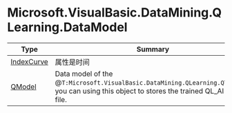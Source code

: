 ﻿
# Microsoft.VisualBasic.DataMining.QLearning.DataModel

|Type|Summary|
|----|-------|
|<a href="#" onClick="load('/docs/Microsoft.VisualBasic.DataMining.QLearning.DataModel/IndexCurve.md')">IndexCurve</a>|属性是时间|
|<a href="#" onClick="load('/docs/Microsoft.VisualBasic.DataMining.QLearning.DataModel/QModel.md')">QModel</a>|Data model of the @``T:Microsoft.VisualBasic.DataMining.QLearning.QTable`1``, you can using this object to stores the trained QL_AI into a file.|

